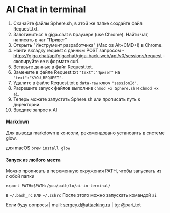 # AI Chat in terminal

1. Скачайте файлы Sphere.sh, в этой же папке создайте файл Request.txt.
2. Залогиниться в giga.chat в браузере (use Chrome). Найти чат, написать в чат "Привет"
3. Открыть "Инструмент разработчика" (Mac os Alt+CMD+I) в Chrome.
4. Найти вкладку request с данным POST запросом - https://giga.chat/api/gigachat/giga-back-web/api/v0/sessions/request - скопируйте ее в формате curl.
5. Вставьте данные в файл Request.txt.
6. Замените в файле Request.txt `"text":"Привет"` на `"text":"$YOU_REQUEST"`.
7. Удалите в файле Request.txt в `data-raw` ключ `"sessionId"`.
8. Разрешите запуск файлов выполнив `chmod +x Sphere.sh` и `chmod +x ai`.
9. Теперь можете запустить Sphere.sh или прописать путь к директории. 
10. Введите запрос к AI

#### Markdown
Для вывода markdown в консоли, рекомендовано установить в системе glow.

для macOS ```brew install glow```

#### Запуск из любого места
Можно прописать в переменную окружения PATH, чтобы запускать из любой папки
```
export PATH=$PATH:/you/path/to/ai-in-terminal/ 
```
в `~/.bash_rc` или `~/.zshrc`
После этого можно запускать командой `ai`

Если буду вопросы | mail: sergey.d@attacking.ru | tg: @pari_tet
